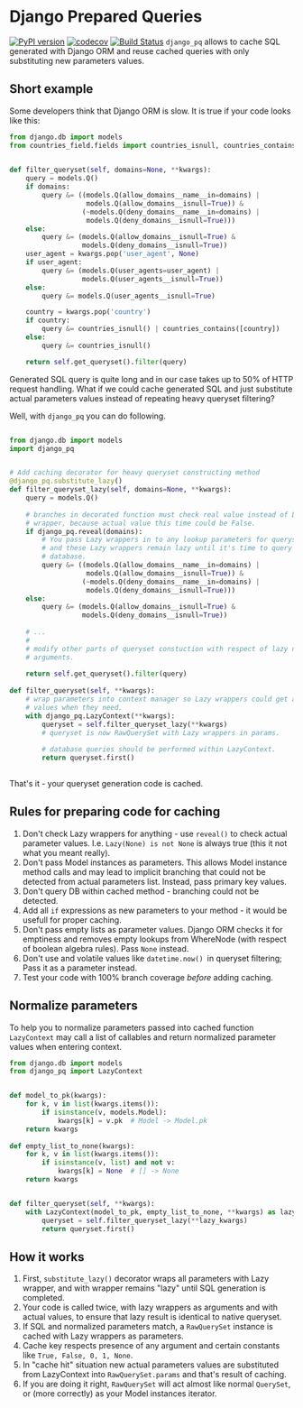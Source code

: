 Django Prepared Queries
=======================

[![PyPI version](https://badge.fury.io/py/django_prepared_queries.svg)](https://badge.fury.io/py/django_prepared_queries)
[![codecov](https://codecov.io/gh/rutube/django_prepared_queries/branch/master/graph/badge.svg)](https://codecov.io/gh/rutube/django_prepared_queries)
[![Build Status](https://travis-ci.org/rutube/django_prepared_queries.svg)](https://travis-ci.org/rutube/django_prepared_queries)
`django_pq` allows to cache SQL generated with Django ORM and reuse cached 
queries with only substituting new parameters values.

Short example
-------------

Some developers think that Django ORM is slow. It is true if your code looks 
like this:

```python
from django.db import models
from countries_field.fields import countries_isnull, countries_contains

    
def filter_queryset(self, domains=None, **kwargs):
    query = models.Q()
    if domains:
        query &= ((models.Q(allow_domains__name__in=domains) |
                   models.Q(allow_domains__isnull=True)) &
                  (~models.Q(deny_domains__name__in=domains) |
                   models.Q(deny_domains__isnull=True)))
    else:
        query &= (models.Q(allow_domains__isnull=True) &
                  models.Q(deny_domains__isnull=True))
    user_agent = kwargs.pop('user_agent', None)
    if user_agent:
        query &= (models.Q(user_agents=user_agent) |
                  models.Q(user_agents__isnull=True))
    else:
        query &= models.Q(user_agents__isnull=True)

    country = kwargs.pop('country')
    if country:
        query &= countries_isnull() | countries_contains([country])
    else:
        query &= countries_isnull()

    return self.get_queryset().filter(query)
```

Generated SQL query is quite long and in our case takes up to 50% of HTTP 
request handling. What if we could cache generated SQL and just substitute
actual parameters values instead of repeating heavy queryset filtering?

Well, with `django_pq` you can do following.

```python

from django.db import models
import django_pq


# Add caching decorator for heavy queryset constructing method
@django_pq.substitute_lazy()
def filter_queryset_lazy(self, domains=None, **kwargs):
    query = models.Q()
    
    # branches in decorated function must check real value instead of Lazy 
    # wrapper, because actual value this time could be False.
    if django_pq.reveal(domains):
        # You pass Lazy wrappers in to any lookup parameters for queryset,
        # and these Lazy wrappers remain lazy until it's time to query the 
        # database.
        query &= ((models.Q(allow_domains__name__in=domains) |
                   models.Q(allow_domains__isnull=True)) &
                  (~models.Q(deny_domains__name__in=domains) |
                   models.Q(deny_domains__isnull=True)))
    else:
        query &= (models.Q(allow_domains__isnull=True) &
                  models.Q(deny_domains__isnull=True))
                
    # ... 
    # 
    # modify other parts of queryset constuction with respect of lazy nature of
    # arguments.
    
    return self.get_queryset().filter(query)
        
def filter_queryset(self, **kwargs):
    # wrap parameters into context manager so Lazy wrappers could get actual
    # values when they need.
    with django_pq.LazyContext(**kwargs):
        queryset = self.filter_queryset_lazy(**kwargs)
        # queryset is now RawQuerySet with Lazy wrappers in params.
        
        # database queries should be performed within LazyContext.
        return queryset.first()
        
```

That's it - your queryset generation code is cached.

Rules for preparing code for caching
------------------------------------

1. Don't check Lazy wrappers for anything - use `reveal()` to check actual 
parameter values. I.e. `Lazy(None) is not None` is always true (this it not 
what you meant really).
2. Don't pass Model instances as parameters. This allows Model instance method 
calls and may lead to implicit branching that could not be detected from actual 
parameters list. Instead, pass primary key values.
3. Don't query DB within cached method - branching could not be detected.
4. Add all `if` expressions as new parameters to your method - it would be 
usefull for proper caching.
5. Don't pass empty lists as parameter values. Django ORM checks it for 
emptiness and removes empty lookups from WhereNode (with respect of boolean 
algebra rules). Pass `None` instead.
6. Don't use and volatile values like `datetime.now() `in queryset filtering;
Pass it as a parameter instead.
7. Test your code with 100% branch coverage *before* adding caching.

Normalize parameters
--------------------

To help you to normalize parameters passed into cached function `LazyContext` 
may call a list of callables and return normalized parameter values when 
entering context.

```python
from django.db import models
from django_pq import LazyContext


def model_to_pk(kwargs):
    for k, v in list(kwargs.items()):
        if isinstance(v, models.Model):
            kwargs[k] = v.pk  # Model -> Model.pk
    return kwargs 
    
def empty_list_to_none(kwargs):
    for k, v in list(kwargs.items()):
        if isinstance(v, list) and not v:
            kwargs[k] = None  # [] -> None
    return kwargs


def filter_queryset(self, **kwargs):    
    with LazyContext(model_to_pk, empty_list_to_none, **kwargs) as lazy_kwargs:
        queryset = self.filter_queryset_lazy(**lazy_kwargs)
        return queryset.first()

```

How it works
------------

1. First, `substitute_lazy()` decorator wraps all parameters with Lazy wrapper,
and with wrapper remains "lazy" until SQL generation is completed.
2. Your code is called twice, with lazy wrappers as arguments and with actual 
values, to ensure that lazy result is identical to native queryset.
3. If SQL and normalized parameters match, a `RawQuerySet` instance is cached
with Lazy wrappers as parameters.
4. Cache key respects presence of any argument and certain constants like 
`True, False, 0, 1, None`.
5. In "cache hit" situation new actual parameters values are substituted from 
LazyContext into `RawQuerySet.params` and that's result of caching.
6. If you are doing it right, `RawQuerySet` will act almost like normal 
`QuerySet`, or (more correctly) as your Model instances iterator.

